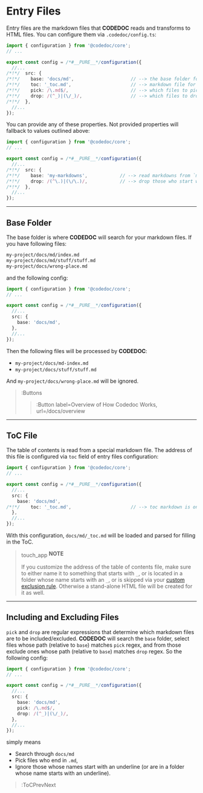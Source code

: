 # Entry Files

Entry files are the markdown files that **CODEDOC** reads and transforms to HTML files.
You can configure them via `.codedoc/config.ts`:

```ts | .codedoc/config.ts
import { configuration } from '@codedoc/core';
// ...

export const config = /*#__PURE__*/configuration({
  //...
/*!*/  src: {
/*!*/    base: 'docs/md',                     // --> the base folder for all markdowns
/*!*/    toc: '_toc.md',                      // --> markdown file for toc, relative to `base`
/*!*/    pick: /\.md$/,                       // --> which files to pick (default: .md files)
/*!*/    drop: /(^_)|(\/_)/,                  // --> which files to drop (default: _something.md files)
/*!*/  },
  //...
});
```

You can provide any of these properties. Not provided properties will fallback to values
outlined above:

```ts | .codedoc/config.ts
import { configuration } from '@codedoc/core';
// ...

export const config = /*#__PURE__*/configuration({
  //...
/*!*/  src: {
/*!*/    base: 'my-markdowns',            // --> read markdowns from `my-markdowns` folder
/*!*/    drop: /(^\.)|(\/\.)/,            // --> drop those who start with a dot
/*!*/  },
  //...
});
```

---

## Base Folder

The base folder is where **CODEDOC** will search for your markdown files. If you have following files:

```bash
my-project/docs/md/index.md
my-project/docs/md/stuff/stuff.md
my-project/docs/wrong-place.md
```

and the following config:

```ts | .codedoc/config.ts
import { configuration } from '@codedoc/core';
// ...

export const config = /*#__PURE__*/configuration({
  //...
  src: {
    base: 'docs/md',
  },
  //...
});
```

Then the following files will be processed by **CODEDOC**:
- `my-project/docs/md-index.md`
- `my-project/docs/stuff/stuff.md`

And `my-project/docs/wrong-place.md` will be ignored.

> :Buttons
> > :Button label=Overview of How Codedoc Works, url=/docs/overview

---

## ToC File

The table of contents is read from a special markdown file. The address of this file
is configured via `toc` field of entry files configuration:

```ts | .codedoc/config.ts
import { configuration } from '@codedoc/core';
// ...

export const config = /*#__PURE__*/configuration({
  //...
  src: {
    base: 'docs/md',
/*!*/    toc: '_toc.md',                      // --> toc markdown is on `docs/md/_toc.md`
  },
  //...
});
```

With this configuration, `docs/md/_toc.md` will be loaded and parsed for
filling in the ToC.

> <span class="icon-font" style="vertical-align: sub">touch_app</span> **NOTE**
>
> If you customize the address of the table of contents file, make sure to either
> name it to something that starts with `_`, or is located in a folder whose name starts with an `_`,
> or is skipped via your [custom exclusion rule](#including-and-excluding-files). Otherwise a stand-alone HTML file will
> be created for it as well.

---

## Including and Excluding Files

`pick` and `drop` are regular expressions that determine which markdown files
are to be included/excluded. **CODEDOC** will search the `base` folder, select files whose path
(relative to `base`) matches `pick` regex, and from those exclude ones whose path
(relative to `base`) matches `drop` regex. So the following config:

```ts | .codedoc/config.ts
import { configuration } from '@codedoc/core';
// ...

export const config = /*#__PURE__*/configuration({
  //...
  src: {
    base: 'docs/md',
    pick: /\.md$/,
    drop: /(^_)|(\/_)/,
  },
  //...
});
```

simply means 
- Search through `docs/md`
- Pick files who end in `.md`, 
- Ignore those whose names start with an underline (or are in a folder
whose name starts with an underline).

> :ToCPrevNext